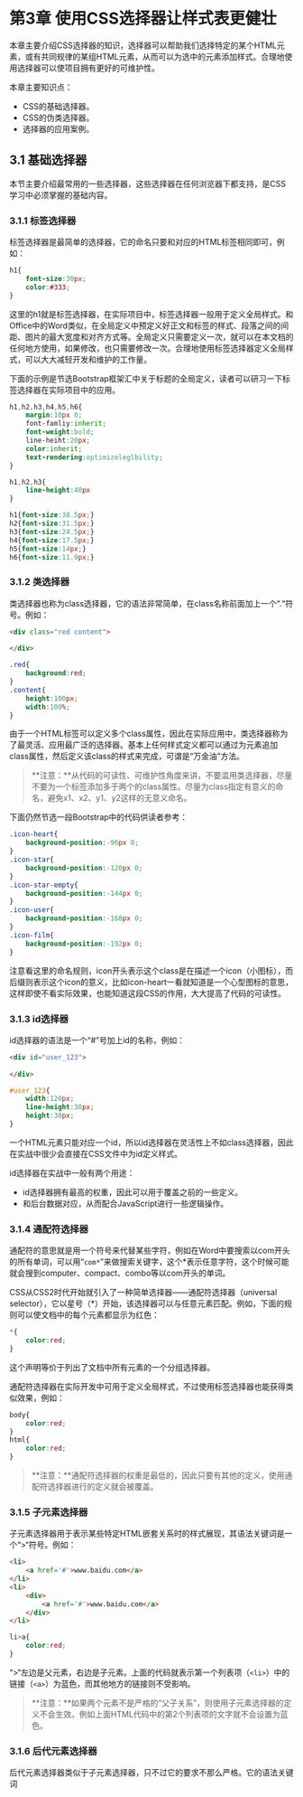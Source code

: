 # 第3章 使用CSS选择器让样式表更健壮

本章主要介绍CSS选择器的知识，选择器可以帮助我们选择特定的某个HTML元素，或有共同规律的某组HTML元素，从而可以为选中的元素添加样式。合理地使用选择器可以使项目拥有更好的可维护性。

本章主要知识点：

* CSS的基础选择器。
* CSS的伪类选择器。
* 选择器的应用案例。

## 3.1 基础选择器

本节主要介绍最常用的一些选择器，这些选择器在任何浏览器下都支持，是CSS学习中必须掌握的基础内容。

### 3.1.1 标签选择器

标签选择器是最简单的选择器，它的命名只要和对应的HTML标签相同即可，例如：

```css
h1{
    font-size:30px;
    color:#333;
}
```

这里的h1就是标签选择器，在实际项目中，标签选择器一般用于定义全局样式。和Office中的Word类似，在全局定义中预定义好正文和标签的样式、段落之间的间距、图片的最大宽度和对齐方式等。全局定义只需要定义一次，就可以在本文档的任何地方使用，如果修改，也只需要修改一次。合理地使用标签选择器定义全局样式，可以大大减轻开发和维护的工作量。

下面的示例是节选Bootstrap框架汇中关于标题的全局定义，读者可以研习一下标签选择器在实际项目中的应用。

```css
h1,h2,h3,h4,h5,h6{
    margin:10px 0;
    font-famliy:inherit;
    font-weight:bold;
    line-heiht:20px;
    color:inherit;
    text-rendering:optimizeleglbility;
}

h1,h2,h3{
    line-height:40px
}

h1{font-size:38.5px;}
h2{font-size:31.5px;}
h3{font-size:24.5px;}
h4{font-size:17.5px;}
h5{font-size:14px;}
h6{font-size:11.9px;}
```

### 3.1.2 类选择器

类选择器也称为class选择器，它的语法非常简单，在class名称前面加上一个“.“符号。例如：

```html
<div class="red content">
    
</div>
```

```css
.red{
    background:red;
}
.content{
    height:100px;
    width:100%;
}
```

由于一个HTML标签可以定义多个class属性，因此在实际应用中，类选择器称为了最灵活、应用最广泛的选择器。基本上任何样式定义都可以通过为元素追加class属性，然后定义该class的样式来完成，可谓是“万金油”方法。

> **注意：**从代码的可读性、可维护性角度来讲，不要滥用类选择器，尽量不要为一个标签添加多于两个的class属性。尽量为class指定有意义的命名，避免x1、x2、y1、y2这样的无意义命名。

下面仍然节选一段Bootstrap中的代码供读者参考：

```css
.icon-heart{
    background-position:-96px 0;
}
.icon-star{
    background-position:-120px 0;
}
.icon-star-empty{
    background-position:-144px 0;
}
.icon-user{
    background-position:-168px 0;
}
.icon-film{
    background-position:-192px 0;
}
```

注意看这里的命名规则，icon开头表示这个class是在描述一个icon（小图标），而后缀则表示这个icon的意义，比如icon-heart一看就知道是一个心型图标的意思，这样即使不看实际效果，也能知道这段CSS的作用，大大提高了代码的可读性。

### 3.1.3 id选择器

id选择器的语法是一个“#”号加上id的名称，例如：

```html
<div id="user_123">
    
</div>
```

```css
#user_123{
    width:120px;
    line-height:30px;
    height:30px;
}
```

一个HTML元素只能对应一个id，所以id选择器在灵活性上不如class选择器，因此在实战中很少会直接在CSS文件中为id定义样式。

id选择器在实战中一般有两个用途：

* id选择器拥有最高的权重，因此可以用于覆盖之前的一些定义。
* 和后台数据对应，从而配合JavaScript进行一些逻辑操作。

### 3.1.4 通配符选择器

通配符的意思就是用一个符号来代替某些字符，例如在Word中要搜索以com开头的所有单词，可以用“`com*`”来做搜索关键字，这个*表示任意字符，这个时候可能就会搜到computer、compact、combo等以com开头的单词。

CSS从CSS2时代开始就引入了一种简单选择器——通配符选择器（universal selector），它以星号（*）开始，该选择器可以与任意元素匹配。例如，下面的规则可以使文档中的每个元素都显示为红色：

```css
*{
    color:red;
}
```

这个声明等价于列出了文档中所有元素的一个分组选择器。

通配符选择器在实际开发中可用于定义全局样式，不过使用标签选择器也能获得类似效果，例如：

```css
body{
    color:red;
}
html{
    color:red;
}
```

> **注意：**通配符选择器的权重是最低的，因此只要有其他的定义，使用通配符选择器进行的定义就会被覆盖。

### 3.1.5 子元素选择器

子元素选择器用于表示某些特定HTML嵌套关系时的样式展现，其语法关键词是一个“>“符号。例如：

```html
<li>
    <a href='#'>www.baidu.com</a>
</li>
<li>
    <div>
    	<a href='#'>www.baidu.com</a>
    </div>
</li>
```

```css
li>a{
    color:red;
}
```

“>“左边是父元素，右边是子元素。上面的代码就表示第一个列表项（`<li>`）中的链接（`<a>`）为蓝色，而其他地方的链接则不受影响。

> **注意：**如果两个元素不是严格的“父子关系”，则使用子元素选择器的定义不会生效。例如上面HTML代码中的第2个列表项的文字就不会设置为蓝色。

### 3.1.6 后代元素选择器

后代元素选择器类似于子元素选择器，只不过它的要求不那么严格。它的语法关键词

